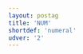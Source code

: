 ```yaml
---
layout: postag
title: 'NUM'
shortdef: 'numeral'
udver: '2'
---
```

<!-- Interlanguage links updated Čt lis 12 09:42:54 CET 2020 -->
